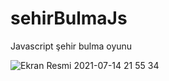 # sehirBulmaJs
Javascript şehir bulma oyunu

![Ekran Resmi 2021-07-14 21 55 34](https://user-images.githubusercontent.com/47924611/125677160-be937cc8-e5d3-46d4-a86b-c03796c4caa4.png)
